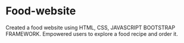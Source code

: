 # Food-website
Created a food website using HTML, CSS, JAVASCRIPT BOOTSTRAP FRAMEWORK. Empowered users to explore a food recipe and order it.
